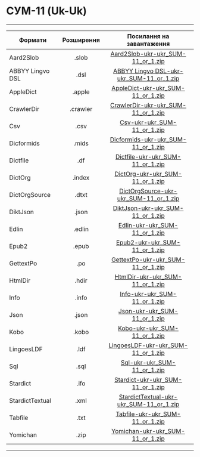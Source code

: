 # СУМ-11 (Uk-Uk)
---------------------------------------------------------------------------------------
| Формати          | Розширення | Посилання на завантаження                           |
-------------------|:----------:|:---------------------------------------------------:|
| Aard2Slob        |  .slob     | [Aard2Slob-ukr-ukr_SUM-11_or_1.zip](https://github.com/bakustarver/ukr-dictionaries-list-opensource/releases/download/0.2/Aard2Slob-ukr-ukr_SUM-11_or_1.zip) |
| ABBYY Lingvo DSL |  .dsl      | [ABBYY Lingvo DSL-ukr-ukr_SUM-11_or_1.zip](https://github.com/bakustarver/ukr-dictionaries-list-opensource/releases/download/0.2/ABBYY-Lingvo-DSL-ukr-ukr_SUM-11_or_1.zip) |
| AppleDict        |  .apple    | [AppleDict-ukr-ukr_SUM-11_or_1.zip](https://github.com/bakustarver/ukr-dictionaries-list-opensource/releases/download/0.2/AppleDict-ukr-ukr_SUM-11_or_1.zip) |
| CrawlerDir       |  .crawler  | [CrawlerDir-ukr-ukr_SUM-11_or_1.zip](https://github.com/bakustarver/ukr-dictionaries-list-opensource/releases/download/0.2/CrawlerDir-ukr-ukr_SUM-11_or_1.zip) |
| Csv              |  .csv      | [Csv-ukr-ukr_SUM-11_or_1.zip](https://github.com/bakustarver/ukr-dictionaries-list-opensource/releases/download/0.2/Csv-ukr-ukr_SUM-11_or_1.zip) |
| Dicformids       |  .mids     | [Dicformids-ukr-ukr_SUM-11_or_1.zip](https://github.com/bakustarver/ukr-dictionaries-list-opensource/releases/download/0.2/Dicformids-ukr-ukr_SUM-11_or_1.zip) |
| Dictfile         |  .df       | [Dictfile-ukr-ukr_SUM-11_or_1.zip](https://github.com/bakustarver/ukr-dictionaries-list-opensource/releases/download/0.2/Dictfile-ukr-ukr_SUM-11_or_1.zip) |
| DictOrg          |  .index    | [DictOrg-ukr-ukr_SUM-11_or_1.zip](https://github.com/bakustarver/ukr-dictionaries-list-opensource/releases/download/0.2/DictOrg-ukr-ukr_SUM-11_or_1.zip) |
| DictOrgSource    |  .dtxt     | [DictOrgSource-ukr-ukr_SUM-11_or_1.zip](https://github.com/bakustarver/ukr-dictionaries-list-opensource/releases/download/0.2/DictOrgSource-ukr-ukr_SUM-11_or_1.zip) |
| DiktJson         |  .json     | [DiktJson-ukr-ukr_SUM-11_or_1.zip](https://github.com/bakustarver/ukr-dictionaries-list-opensource/releases/download/0.2/DiktJson-ukr-ukr_SUM-11_or_1.zip) |
| Edlin            |  .edlin    | [Edlin-ukr-ukr_SUM-11_or_1.zip](https://github.com/bakustarver/ukr-dictionaries-list-opensource/releases/download/0.2/Edlin-ukr-ukr_SUM-11_or_1.zip) |
| Epub2            |  .epub     | [Epub2-ukr-ukr_SUM-11_or_1.zip](https://github.com/bakustarver/ukr-dictionaries-list-opensource/releases/download/0.2/Epub2-ukr-ukr_SUM-11_or_1.zip) |
| GettextPo        |  .po       | [GettextPo-ukr-ukr_SUM-11_or_1.zip](https://github.com/bakustarver/ukr-dictionaries-list-opensource/releases/download/0.2/GettextPo-ukr-ukr_SUM-11_or_1.zip) |
| HtmlDir          |  .hdir     | [HtmlDir-ukr-ukr_SUM-11_or_1.zip](https://github.com/bakustarver/ukr-dictionaries-list-opensource/releases/download/0.2/HtmlDir-ukr-ukr_SUM-11_or_1.zip) |
| Info             |  .info     | [Info-ukr-ukr_SUM-11_or_1.zip](https://github.com/bakustarver/ukr-dictionaries-list-opensource/releases/download/0.2/Info-ukr-ukr_SUM-11_or_1.zip) |
| Json             |  .json     | [Json-ukr-ukr_SUM-11_or_1.zip](https://github.com/bakustarver/ukr-dictionaries-list-opensource/releases/download/0.2/Json-ukr-ukr_SUM-11_or_1.zip) |
| Kobo             |  .kobo     | [Kobo-ukr-ukr_SUM-11_or_1.zip](https://github.com/bakustarver/ukr-dictionaries-list-opensource/releases/download/0.2/Kobo-ukr-ukr_SUM-11_or_1.zip) |
| LingoesLDF       |  .ldf      | [LingoesLDF-ukr-ukr_SUM-11_or_1.zip](https://github.com/bakustarver/ukr-dictionaries-list-opensource/releases/download/0.2/LingoesLDF-ukr-ukr_SUM-11_or_1.zip) |
| Sql              |  .sql      | [Sql-ukr-ukr_SUM-11_or_1.zip](https://github.com/bakustarver/ukr-dictionaries-list-opensource/releases/download/0.2/Sql-ukr-ukr_SUM-11_or_1.zip) |
| Stardict         |  .ifo      | [Stardict-ukr-ukr_SUM-11_or_1.zip](https://github.com/bakustarver/ukr-dictionaries-list-opensource/releases/download/0.2/Stardict-ukr-ukr_SUM-11_or_1.zip) |
| StardictTextual  |  .xml      | [StardictTextual-ukr-ukr_SUM-11_or_1.zip](https://github.com/bakustarver/ukr-dictionaries-list-opensource/releases/download/0.2/StardictTextual-ukr-ukr_SUM-11_or_1.zip) |
| Tabfile          |  .txt      | [Tabfile-ukr-ukr_SUM-11_or_1.zip](https://github.com/bakustarver/ukr-dictionaries-list-opensource/releases/download/0.2/Tabfile-ukr-ukr_SUM-11_or_1.zip) |
| Yomichan         |  .zip      | [Yomichan-ukr-ukr_SUM-11_or_1.zip](https://github.com/bakustarver/ukr-dictionaries-list-opensource/releases/download/0.2/Yomichan-ukr-ukr_SUM-11_or_1.zip) |
---------------------------------------------------------------------------------------

